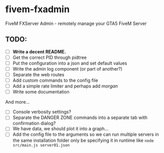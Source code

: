 # fivem-fxadmin
FiveM FXServer Admin - remotely manage your GTA5 FiveM Server

## TODO:
- [ ] **Write a decent README.**
- [ ] Get the correct PID through pidtree
- [ ] Put the configuration into a json and set default values
- [ ] Write the admin log component (or part of another?)
- [ ] Separate the web routes
- [ ] Add custom commands to the config file
- [ ] Add a simple rate limiter and perhaps add *morgan*
- [ ] Write some documentation

And more...
- [ ] Console verbosity settings?
- [ ] Separate the DANGER ZONE commands into a separate tab with confirmation dialog?
- [ ] We have data, we should plot it into a graph...
- [ ] Add the config file to the arguments so we can run multiple servers in the same installation folder only be specifying it in runtime like `node src/main.js server01.json`
